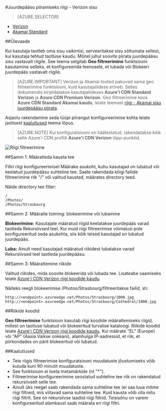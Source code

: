 <properties
    pageTitle="Azure'i CDN sisu vastavalt riigile juurdepääsu piiramiseks | Microsoft Azure'i"
    description="Saate teada, kuidas piirata juurdepääsu Azure CDN sisu Geo filtreerimise funktsiooni abil."
    services="cdn"
    documentationCenter=""
    authors="camsoper, rli"
    manager="erikre"
    editor=""/>

<tags
    ms.service="cdn"
    ms.workload="tbd"
    ms.tgt_pltfrm="na"
    ms.devlang="na"
    ms.topic="article"
    ms.date="10/13/2016"
    ms.author="casoper"/>

#<a name="restrict-access-to-your-content-by-country---verizon"></a>Juurdepääsu piiramiseks riigi - Verizon sisu

> [AZURE.SELECTOR]
- [Verizon](cdn-restrict-access-by-country.md)
- [Akamai Standard](cdn-restrict-access-by-country-akamai.md)

##<a name="overview"></a>Ülevaade

Kui kasutaja taotleb oma sisu vaikimisi, serveeritakse sisu sõltumata sellest, kui kasutaja tehtud taotluse kaudu. Mõnel juhul soovite piirata juurdepääsu sisu vastavalt riigile. See teema selgitab **Geo filtreerimine** funktsiooni kasutamine selleks, et konfigureerida teenusele, et lubada või Blokeeri juurdepääs vastavalt riigile.

> [AZURE.IMPORTANT] Verizon ja Akamai tooted pakuvad sama geo filtreerimine funktsiooni, kuid kasutajaliidese erineb. Selles dokumendis kirjeldatakse kasutajaliideses **Azure'i CDN Standard Verizon** ja **Azure CDN Premium Verizon**. Geo filtreerimine koos **Azure CDN Standard Akamai kaudu**, leiate teemast [riigi - Akamai sisu juurdepääsu piirata](cdn-restrict-access-by-country-akamai.md).

Asjaolu rakendamine seda tüüpi piirangut konfigureerimise kohta leiate jaotisest [kaalutlused](cdn-restrict-access-by-country.md#considerations) teema lõpus.  

>[AZURE.NOTE] Kui konfiguratsiooni on häälestatud, rakendatakse kõik selle Azure'i CDN profiili **Azure'i CDN Verizon** lõpp-punktid.

![Riigi filtreerimine](./media/cdn-filtering/cdn-country-filtering.png)

##<a name="step-1-define-the-directory-path"></a>Samm 1: Määratleda kausta tee

Filtri riigi konfigureerimisel Määrake asukoht, kuhu kasutajad on lubatud või keelatud juurdepääsu suhteline tee. Saate rakendada kõigi failide filtreerimine riik "/" või valitud kaustad, määrates directory teed.

Näide directory tee filter:

    /                                 
    /Photos/
    /Photos/Strasbourg

##<a name="step-2-define-the-action-block-or-allow"></a>Samm 2: Määratle toiming: blokeerimine või lubamine

**Blokeerimine:** Kasutajate määratud riigid keelatakse juurdepääs varad taotleda Rekursiivsed teel. Kui muid riigi filtreerimise võimalusi pole konfigureeritud seda asukohta, siis kõik teised kasutajad on lubatud juurdepääs.

**Luba:** Ainult need kasutajad määratud riikidest lubatakse varad Rekursiivsed teel taotleda juurdepääsu.

##<a name="step-3-define-the-countries"></a>Samm 3: Määratlemine riikide

Valitud riikides, mida soovite blokeerida või lubada tee. Lisateabe saamiseks leiate [Azure'i CDN Verizon riigi koodide kaudu](https://msdn.microsoft.com/library/mt761717.aspx).

Näiteks reegli blokeerimise /Photos/Strasbourg/filtreeritakse failid, sh:

    http://<endpoint>.azureedge.net/Photos/Strasbourg/1000.jpg
    http://<endpoint>.azureedge.net/Photos/Strasbourg/Cathedral/1000.jpg


##<a name="country-codes"></a>Riikide koodid

**Geo filtreerimise** funktsioon kasutab riigi koodide määratlemiseks riigid, millest on taotluse lubatud või blokeeritud turvalise kataloogi. Riikide koodid leiate [Azure'i CDN Verizon riigi koodide kaudu](https://msdn.microsoft.com/library/mt761717.aspx). Kui määrate "EL" (Europe) või "AP" (Aasia Vaikse ookeani), alamhulga IP-aadressid, et riik, et piirkondades on pärit blokeeritud või lubatud.


##<a id="considerations"></a>Kaalutlused

- Teie riigis filtreerimise konfiguratsiooni muudatuste jõustumiseks võib kuluda kuni 90 minutit muudatuste.
- See funktsioon ei toeta metamärkide (nt "*").
- Filtreerimise konfigureerimine seostatud suhteline tee riik on rakendatud rekursiivselt selle tee.
- Ainult üks reegel saab rakendada sama suhteline tee (ei saa luua mitme riigi filtreid, mis viitavad sama suhteline tee. Kuid kausta võib olla mitu riigi filtrit. See on rekursiivse laadist riigi filtrid. Teisisõnu on varem konfigureeritud alamkaust saab määrata eri riigi filtri.
